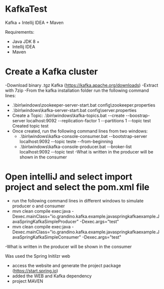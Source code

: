 # KafkaTest
Kafka + Intellij IDEA + Maven

Requirements: 
- Java JDK 8 +
- Intellij IDEA
- Maven

# Create a Kafka cluster 
-Download binary .tgz Kafka (https://kafka.apache.org/downloads)
-Extract with 7zip 
-From the kafka installation folder run the following command lines:
  - .\bin\windows\zookeeper-server-start.bat config\zookeeper.properties
  - .\bin\windows\kafka-server-start.bat config\server.properties
  - Create a Topic: .\bin\windows\kafka-topics.bat --create --boostrap-server localhost:9092 --replication-factor 1 --partitions 1 --topic test
Created topic test
  - Once created, run the following command lines from two windows:
    - .\bin\windows\kafka-console-consumer.bat --bootstrap-server localhost:9092 --topic teste --from-beginning
    - .\bin\windows\kafka-console-producer.bat --broker-list localhost:9092 --topic test
-What is written in the producer will be shown in the consumer  

# Open intelliJ and select import project and select the pom.xml file

- run the following command lines in different windows to simulate producer o and consumer
 - mvn clean compile exec:java -Dexec.mainClass="io.grandino.kafka.example.javaspringkafkaexample.JavaSpringKafkaSimpleProducer" -Dexec.args="test"
 - mvn clean compile exec:java -Dexec.mainClass="io.grandino.kafka.example.javaspringkafkaexample.JavaSpringKafkaSimpleConsumer" -Dexec.args="test"

-What is written in the producer will be shown in the consumer  

Was used the Spring Initilzr web
- access the website and generate the project package (https://start.spring.io)
- added the WEB and Kafka dependency
- project MAVEN
